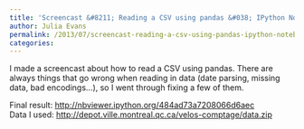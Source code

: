 ```yaml
---
title: 'Screencast &#8211; Reading a CSV using pandas &#038; IPython Notebook'
author: Julia Evans
permalink: /2013/07/screencast-reading-a-csv-using-pandas-ipython-notebook/
categories:
---
```

I made a screencast about how to read a CSV using pandas. There are always things that go wrong when reading in data (date parsing, missing data, bad encodings&#8230;), so I went through fixing a few of them. 



Final result: <http://nbviewer.ipython.org/484ad73a7208066d6aec>  
Data I used: <http://depot.ville.montreal.qc.ca/velos-comptage/data.zip>

